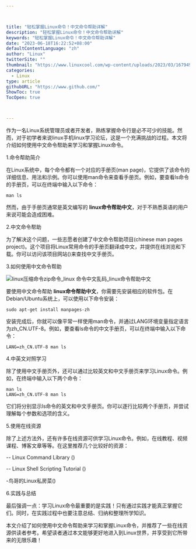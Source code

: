 ```yaml
---



title: "轻松掌握Linux命令！中文命令帮助详解"
description: "轻松掌握Linux命令！中文命令帮助详解"
keywords: "轻松掌握Linux命令！中文命令帮助详解"
date: "2023-06-18T16:22:52+08:00"
defaultContentLanguage: "zh"
author: "Linux"
twitterSite: ""
thumbnail: "https://www.linuxcool.com/wp-content/uploads/2023/03/1679493914174_0.jpg"
categories:
  - Linux
type: article
githubURL: "https://www.github.com/"
ShowToc: true
TocOpen: true



---
```


作为一名Linux系统管理员或者开发者，熟练掌握命令行是必不可少的技能。然而，对于初学者来说linux手机linux学习论坛，这是一个充满挑战的过程。本文将介绍如何使用中文命令帮助来学习和掌握Linux命令。

1.命令帮助简介

在Linux系统中，每个命令都有一个对应的手册页(man page)，它提供了该命令的详细信息、用法和示例。你可以使用man命令来查看手册页。例如，要查看ls命令的手册页，可以在终端中输入以下命令：

```
man ls
```

然而，由于手册页通常是英文编写的 **linux命令帮助中文**，对于不熟悉英语的用户来说可能会造成困难。

2.中文命令帮助

为了解决这个问题，一些志愿者创建了中文命令帮助项目(chinese man pages project)。这个项目将Linux常用命令的手册页翻译成中文，并提供在线浏览和下载。你可以访问该项目网站()来查找中文手册页。

3.如何使用中文命令帮助

![linux压缩命令zip命令_linux 命令中文乱码_linux命令帮助中文](https://www.linuxcool.com/wp-content/uploads/2023/03/1679493914174_0.jpg)

要使用中文命令帮助 **linux命令帮助中文**，你需要先安装相应的软件包。在Debian/Ubuntu系统上，可以使用以下命令安装：

```
sudo apt-get install manpages-zh
```

安装完成后，你就可以像平常一样使用man命令，并通过LANG环境变量指定语言为zh_CN.UTF-8。例如，要查看ls命令的中文手册页，可以在终端中输入以下命令：

```
LANG=zh_CN.UTF-8 man ls
```

4.中英文对照学习

除了使用中文手册页外，还可以通过比较英文和中文手册页来学习Linux命令。例如，在终端中输入以下两个命令：

```
man ls
LANG=zh_CN.UTF-8 man ls
```

它们将分别显示ls命令的英文和中文手册页。你可以逐行比较两个手册页，并尝试理解每个参数和选项的含义。

5.使用在线资源

除了上述方法外，还有许多在线资源可供学习Linux命令。例如，在线教程、视频课程、博客文章等等。在这里推荐几个比较好的资源：

-- Linux Command Library ()

-- Linux Shell Scripting Tutorial ()

-鸟哥的Linux私房菜()

6.实践与总结

最后强调一点：学习Linux命令最重要的是实践！只有通过实践才能真正掌握它们。同时，在实践过程中也要注意总结、归纳和整理所学知识。

本文介绍了如何使用中文命令帮助来学习和掌握Linux命令，并推荐了一些在线资源供读者参考。希望读者通过本文能够更好地进入到Linux世界，并享受到它所带来的无限乐趣！
